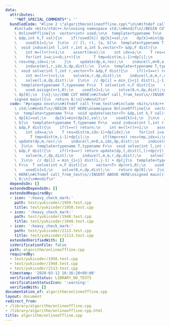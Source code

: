 ```yaml
---
data:
  attributes:
    '*NOT_SPECIAL_COMMENTS*': ''
  bundledCode: "#line 2 \"algorithm/onlineoffline.cpp\"\n\n#ifndef call_from_test\n\
    #include <bits/stdc++.h>\nusing namespace std;\n#endif\n//BEGIN CUT HERE\nnamespace\
    \ OnlineOffline{\n  vector<int> used;\n\n  template<typename T>\n  void update(vector<T>\
    \ &dp,int k,T val){\n    if(!used[k]) dp[k]=val;\n    dp[k]=min(dp[k],val);\n\
    \    used[k]=1;\n  }\n\n  // [l, r), [a, b]\n  template<typename T,typename F>\n\
    \  void induce(int l,int r,int a,int b,vector<T> &dp,F dist){\n    if(l==r) return;\n\
    \    int m=(l+r)>>1;\n    assert(m<a);\n    int idx=a;\n    T res=dist(m,idx-1)+dp[idx];\n\
    \    for(int i=a;i<=b;i++){\n      T tmp=dist(m,i-1)+dp[i];\n      if(tmp<res)\
    \ res=tmp,idx=i;\n    }\n    update(dp,m,res);\n    induce(l,m+0,a,idx,dp,dist);\n\
    \    induce(m+1,r,idx,b,dp,dist);\n  }\n\n  template<typename T,typename F>\n\
    \  void solve(int l,int r,vector<T> &dp,F dist){\n    if(l+1==r) return update(dp,l,dist(l,l)+dp[r]);\n\
    \    int m=(l+r)>>1;\n    solve(m,r,dp,dist);\n    induce(l,m,m,r,dp,dist);\n\
    \    solve(l,m,dp,dist);\n  }\n\n  // dp[i] = min_{i<j} dist(i,j-1) + dp[j]\n\
    \  template<typename T,typename F>\n  T solve(int n,F dist){\n    vector<T> dp(n+1,0);\n\
    \    used.assign(n+1,0);\n    used[n]=1;\n    solve(0,n,dp,dist);\n    return\
    \ dp[0];\n  }\n};\n//END CUT HERE\n#ifndef call_from_test\n//INSERT ABOVE HERE\n\
    signed main(){\n  return 0;\n}\n#endif\n"
  code: "#pragma once\n\n#ifndef call_from_test\n#include <bits/stdc++.h>\nusing namespace\
    \ std;\n#endif\n//BEGIN CUT HERE\nnamespace OnlineOffline{\n  vector<int> used;\n\
    \n  template<typename T>\n  void update(vector<T> &dp,int k,T val){\n    if(!used[k])\
    \ dp[k]=val;\n    dp[k]=min(dp[k],val);\n    used[k]=1;\n  }\n\n  // [l, r), [a,\
    \ b]\n  template<typename T,typename F>\n  void induce(int l,int r,int a,int b,vector<T>\
    \ &dp,F dist){\n    if(l==r) return;\n    int m=(l+r)>>1;\n    assert(m<a);\n\
    \    int idx=a;\n    T res=dist(m,idx-1)+dp[idx];\n    for(int i=a;i<=b;i++){\n\
    \      T tmp=dist(m,i-1)+dp[i];\n      if(tmp<res) res=tmp,idx=i;\n    }\n   \
    \ update(dp,m,res);\n    induce(l,m+0,a,idx,dp,dist);\n    induce(m+1,r,idx,b,dp,dist);\n\
    \  }\n\n  template<typename T,typename F>\n  void solve(int l,int r,vector<T>\
    \ &dp,F dist){\n    if(l+1==r) return update(dp,l,dist(l,l)+dp[r]);\n    int m=(l+r)>>1;\n\
    \    solve(m,r,dp,dist);\n    induce(l,m,m,r,dp,dist);\n    solve(l,m,dp,dist);\n\
    \  }\n\n  // dp[i] = min_{i<j} dist(i,j-1) + dp[j]\n  template<typename T,typename\
    \ F>\n  T solve(int n,F dist){\n    vector<T> dp(n+1,0);\n    used.assign(n+1,0);\n\
    \    used[n]=1;\n    solve(0,n,dp,dist);\n    return dp[0];\n  }\n};\n//END CUT\
    \ HERE\n#ifndef call_from_test\n//INSERT ABOVE HERE\nsigned main(){\n  return\
    \ 0;\n}\n#endif\n"
  dependsOn: []
  extendedDependsOn: []
  extendedRequiredBy:
  - icon: ':heavy_check_mark:'
    path: test/yukicoder/1950.test.cpp
    title: test/yukicoder/1950.test.cpp
  - icon: ':heavy_check_mark:'
    path: test/yukicoder/1948.test.cpp
    title: test/yukicoder/1948.test.cpp
  - icon: ':heavy_check_mark:'
    path: test/yukicoder/2113.test.cpp
    title: test/yukicoder/2113.test.cpp
  extendedVerifiedWith: []
  isVerificationFile: false
  path: algorithm/onlineoffline.cpp
  requiredBy:
  - test/yukicoder/1950.test.cpp
  - test/yukicoder/1948.test.cpp
  - test/yukicoder/2113.test.cpp
  timestamp: '2020-03-12 16:36:20+09:00'
  verificationStatus: LIBRARY_NO_TESTS
  verificationStatusIcon: ':warning:'
  verifiedWith: []
documentation_of: algorithm/onlineoffline.cpp
layout: document
redirect_from:
- /library/algorithm/onlineoffline.cpp
- /library/algorithm/onlineoffline.cpp.html
title: algorithm/onlineoffline.cpp
---
```

